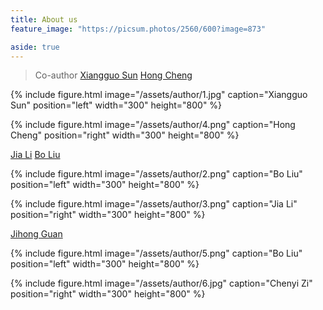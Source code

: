 ```yaml
---
title: About us
feature_image: "https://picsum.photos/2560/600?image=873"

aside: true
---
```






> Co-author
[Xiangguo Sun](https://xgsun.mysxl.cn/)
[Hong Cheng](https://www1.se.cuhk.edu.hk/~hcheng/)

{% include figure.html image="/assets/author/1.jpg" caption="Xiangguo Sun" position="left" width="300" height="800" %}

{% include figure.html image="/assets/author/4.png" caption="Hong Cheng" position="right" width="300" height="800" %}



[Jia Li](https://sites.google.com/view/lijia)
[Bo Liu](https://cse.seu.edu.cn/2019/0401/c23024a268340/page.psp)

{% include figure.html image="/assets/author/2.png" caption="Bo Liu" position="left" width="300" height="800" %}

{% include figure.html image="/assets/author/3.png" caption="Jia Li" position="right" width="300" height="800" %}

[Jihong Guan](https://see.tongji.edu.cn/info/1376/10297.htm)

{% include figure.html image="/assets/author/5.png" caption="Bo Liu" position="left" width="300" height="800" %}

{% include figure.html image="/assets/author/6.jpg" caption="Chenyi Zi" position="right" width="300" height="800" %}





